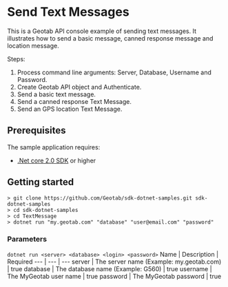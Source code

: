 # Send Text Messages

This is a Geotab API console example of sending text messages. It illustrates how to send a basic message, canned response message and location message.

Steps:

1. Process command line arguments: Server, Database, Username and Password.
1. Create Geotab API object and Authenticate.
1. Send a basic text message.
1. Send a canned response Text Message.
1. Send an GPS location Text Message.

## Prerequisites

The sample application requires:

- [.Net core 2.0 SDK](https://dot.net/core) or higher

## Getting started

```shell
> git clone https://github.com/Geotab/sdk-dotnet-samples.git sdk-dotnet-samples
> cd sdk-dotnet-samples
> cd TextMessage
> dotnet run "my.geotab.com" "database" "user@email.com" "password"
```

### Parameters

`dotnet run <server> <database> <login> <password>`
Name | Description | Required
--- | --- | ---
server | The server name (Example: my.geotab.com) | true
database | The database name (Example: G560) | true
username | The MyGeotab user name | true
password | The MyGeotab password | true
